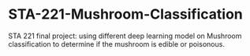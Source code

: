 # STA-221-Mushroom-Classification
STA 221 final project: using different deep learning model on Mushroom classification to determine if the mushroom is edible or poisonous.
